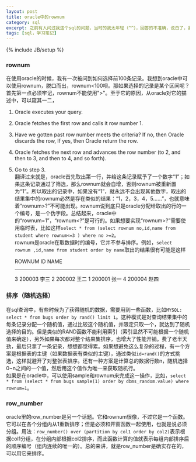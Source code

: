 ```yaml
---
layout: post
title: oracle中的rownum
category: sql
excerpt: 之前有人问过我这个sql的问题，当时的我太年轻（^^），回答的不准确，说白了，我以前对rownum的使用很不了解，只停留在了它的语义上。后来当我再次遇到时，便决心搞清楚其原理。
tags: [sql，学习笔记]
---
```

{% include JB/setup %}  

### rownum ###
在使用oracle的时候，我有一次被问到如何选择前100条记录。我想到oracle中可以使用rownum，脱口而出，rownum<100呗。那如果选择的记录是某个区间呢？  
首先第一点必须牢记，rownum不能使用">"。至于它的原因，从oracle对它的描述中，可以窥其一二，  
1. Oracle executes your query.  
2. Oracle fetches the first row and calls it row number 1.  
3. Have we gotten past row number meets the criteria? If no, then Oracle discards the row, If yes, then Oracle return the row.  
4. Oracle fetches the next row and advances the row number (to 2, and then to 3, and then to 4, and so forth).  
5. Go to step 3.  
翻译过来就是，oracle首先取出第一行，并给这条记录赋予了一个数字“1”；如果这条记录通过了筛选，那么rownum就会自增，否则rownum被重新置为“1”。所以取出的记录中，如果没有“1”，就永远不会出现其他数字，取出的结果集中的rownum必然是存在类似的结果：“1，2，3，4，5......”，也就意味着“rownum>?”不可能出现。rownum说到底只是oracle分配给取出的行的一个编号，是一个伪字段。总结起来，oracle中的“rownum=1”，“rownum<?”是可行的。如果想要实现“rownum>?”需要使用临时表，比如这样`select * from (select rownum no,id,name from student where rownum<=3 ) where no >=2`。  
rownum是oracle在取数据时的编号，它并不参与排序。例如，`select rownum ,id,name from student order by name`取出的结果很有可能是这样     

	ROWNUM ID  NAME
	---------- ------ 
	3 200003 李三
	2 200002 王二
    1 200001 张一
    4 200004 赵四
### 排序（随机选择） ###
在sql查询中，有些时候为了获得随机的数据，需要用到一些函数，比如`MYSQL: select * from bugs order by rand() limit 1`。这种模式是对查询结果集中的每条记录分配一个随机值，通过比较这个随机值，并限定只取一个，就达到了随机选择的目的。但是类似的RAND函数不能利用索引（索引显然不可能根据一个随机值来确定），另外如果每次都对整个结果集排序，也增大了性能开销。费了老半天劲，最后只拿了一条记录，想想都觉得累。如果想避免这么复杂的过程，有一个方案是根据表的主键（如果数据表有类似的主键），通过类似`id=rand()`的方式挑选，这样就避开了对整张表排序。还有一种方案是计算总的数据行数n，随机选择0~n之间的一个值，然后用这个值作为唯一来获取随机行。  
如果是在oracle中，可以使用sample和rownum来完成这一操作，比如，`select * from (select * from bugs sample(1) order by dbms_random.value) where rownum=1`。
### row_number ###
oracle里的row\_number是另一个话题。它和rownum很像，不过它是一个函数。它可以在各个分组内从1重新排序；但是必须和开窗函数一起使用，也就是说必须分组。用法：`row_number() over (partition by col1 order by col2)`表示根据col1分组，在分组内部根据col2排序，而此函数计算的值就表示每组内部排序后的顺序编号（组内连续的唯一的）。总的来讲，就是row\_number是确实存在的，可以用它来排序。